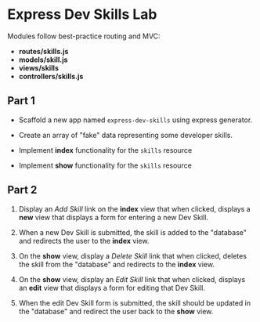 # Express Dev Skills Lab

Modules follow best-practice routing and MVC:
- **routes/skills.js**
- **models/skill.js**
- **views/skills**
- **controllers/skills.js**

## Part 1
- Scaffold a new app named `express-dev-skills` using express generator.

- Create an array of "fake" data representing some developer skills.

- Implement **index** functionality for the `skills` resource

- Implement **show** functionality for the `skills` resource


## Part 2

1. Display an _Add Skill_ link on the **index** view that when clicked, displays a **new** view that displays a form for entering a new Dev Skill.

2. When a new Dev Skill is submitted, the skill is added to the "database" and redirects the user to the **index** view.

3. On the **show** view, display a _Delete Skill_ link that when clicked, deletes the skill from the "database" and redirects to the **index** view.

4. On the **show** view, display an _Edit Skill_ link that when clicked, displays an **edit** view that displays a form for editing that Dev Skill.

5. When the edit Dev Skill form is submitted, the skill should be updated in the "database" and redirect the user back to the **show** view.



